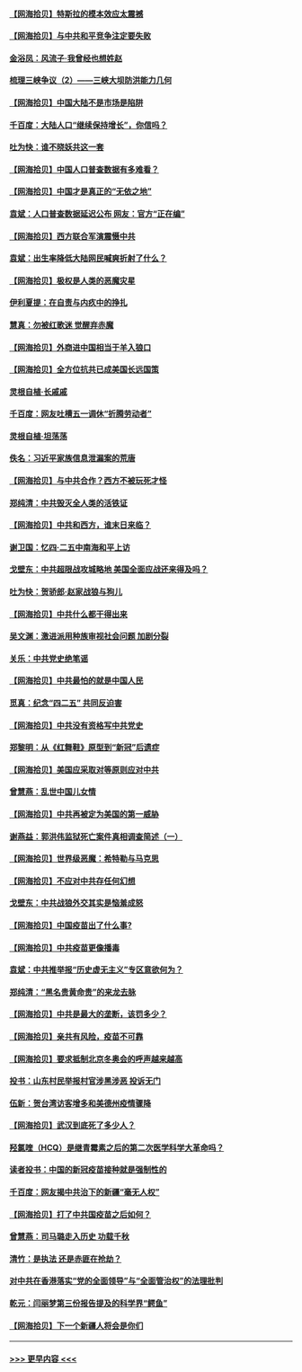 #### [【网海拾贝】特斯拉的模本效应太震撼](../pages/nsc993/n12925626.md?t=05070302) 
#### [【网海拾贝】与中共和平竞争注定要失败](../pages/nsc993/n12923326.md?t=05070302) 
#### [金浴凤：风流子‧我曾经也想姓赵](../pages/nsc993/n12920911.md?t=05070302) 
#### [梳理三峡争议（2）——三峡大坝防洪能力几何](../pages/nsc993/n12920173.md?t=05070302) 
#### [【网海拾贝】中国大陆不是市场是陷阱](../pages/nsc993/n12920143.md?t=05070302) 
#### [千百度：大陆人口“继续保持增长”，你信吗？](../pages/nsc993/n12918946.md?t=05070302) 
#### [吐为快：谁不晓妖共这一套](../pages/nsc993/n12918941.md?t=05070302) 
#### [【网海拾贝】中国人口普查数据有多难看？](../pages/nsc993/n12917822.md?t=05070302) 
#### [【网海拾贝】中国才是真正的“无依之地”](../pages/nsc993/n12915845.md?t=05070302) 
#### [袁斌：人口普查数据延迟公布 网友：官方“正在编”](../pages/nsc993/n12915748.md?t=05070302) 
#### [【网海拾贝】西方联合军演震慑中共](../pages/nsc993/n12913466.md?t=05070302) 
#### [袁斌：出生率降低大陆网民喊爽折射了什么？](../pages/nsc993/n12913365.md?t=05070302) 
#### [【网海拾贝】极权是人类的恶魔灾星](../pages/nsc993/n12910697.md?t=05070302) 
#### [伊利夏提：在自责与内疚中的挣扎](../pages/nsc993/n12910493.md?t=05070302) 
#### [慧真：勿被红歌迷 觉醒弃赤魔](../pages/nsc993/n12910485.md?t=05070302) 
#### [【网海拾贝】外商进中国相当于羊入狼口](../pages/nsc993/n12908274.md?t=05070302) 
#### [【网海拾贝】全方位抗共已成美国长远国策](../pages/nsc993/n12906878.md?t=05070302) 
#### [灵根自植‧长戚戚](../pages/nsc993/n12905585.md?t=05070302) 
#### [千百度：网友吐槽五一调休“折腾劳动者”](../pages/nsc993/n12905934.md?t=05070302) 
#### [灵根自植‧坦荡荡](../pages/nsc993/n12905562.md?t=05070302) 
#### [佚名：习近平家族信息泄漏案的荒唐](../pages/nsc993/n12904705.md?t=05070302) 
#### [【网海拾贝】与中共合作？西方不被玩死才怪](../pages/nsc993/n12903873.md?t=05070302) 
#### [郑纯清：中共毁灭全人类的活铁证](../pages/nsc993/n12903785.md?t=05070302) 
#### [【网海拾贝】中共和西方，谁末日来临？](../pages/nsc993/n12903482.md?t=05070302) 
#### [谢卫国：忆四‧二五中南海和平上访](../pages/nsc993/n12902192.md?t=05070302) 
#### [戈壁东：中共超限战攻城略地 美国全面应战还来得及吗？](../pages/nsc993/n12902297.md?t=05070302) 
#### [吐为快：贺骄郎‧赵家战狼与狗儿](../pages/nsc993/n12902280.md?t=05070302) 
#### [【网海拾贝】中共什么都干得出来](../pages/nsc993/n12897500.md?t=05070302) 
#### [吴文渊：激进派用种族审视社会问题 加剧分裂](../pages/nsc993/n12893881.md?t=05070302) 
#### [关乐：中共党史绝笔谣](../pages/nsc993/n12897270.md?t=05070302) 
#### [【网海拾贝】中共最怕的就是中国人民](../pages/nsc993/n12894705.md?t=05070302) 
#### [觅真：纪念“四二五” 共同反迫害](../pages/nsc993/n12894553.md?t=05070302) 
#### [【网海拾贝】中共没有资格写中共党史](../pages/nsc993/n12892231.md?t=05070302) 
#### [郑黎明：从《红舞鞋》原型到“新冠”后遗症](../pages/nsc993/n12890469.md?t=05070302) 
#### [【网海拾贝】美国应采取对等原则应对中共](../pages/nsc993/n12889176.md?t=05070302) 
#### [曾慧燕：乱世中国儿女情](../pages/nsc993/n12887931.md?t=05070302) 
#### [【网海拾贝】中共再被定为美国的第一威胁](../pages/nsc993/n12887580.md?t=05070302) 
#### [谢燕益：郭洪伟监狱死亡案件真相调查简述（一）](../pages/nsc993/n12885648.md?t=05070302) 
#### [【网海拾贝】世界级恶魔：希特勒与马克思](../pages/nsc993/n12884062.md?t=05070302) 
#### [【网海拾贝】不应对中共存任何幻想](../pages/nsc993/n12881460.md?t=05070302) 
#### [戈壁东：中共战狼外交其实是恼羞成怒](../pages/nsc993/n12880392.md?t=05070302) 
#### [【网海拾贝】中国疫苗出了什么事?](../pages/nsc993/n12879124.md?t=05070302) 
#### [【网海拾贝】中共疫苗更像播毒](../pages/nsc993/n12876631.md?t=05070302) 
#### [袁斌：中共推举报“历史虚无主义”专区意欲何为？](../pages/nsc993/n12876530.md?t=05070302) 
#### [郑纯清：“黑名贵黄命贵”的来龙去脉](../pages/nsc993/n12875589.md?t=05070302) 
#### [【网海拾贝】中共是最大的垄断，该罚多少？](../pages/nsc993/n12874006.md?t=05070302) 
#### [【网海拾贝】亲共有风险，疫苗不可靠](../pages/nsc993/n12872224.md?t=05070302) 
#### [【网海拾贝】要求抵制北京冬奥会的呼声越来越高](../pages/nsc993/n12868962.md?t=05070302) 
#### [投书：山东村民举报村官涉黑涉恶 投诉无门](../pages/nsc993/n12869726.md?t=05070302) 
#### [伍新：贺台湾访客增多和美德州疫情骤降](../pages/nsc993/n12865651.md?t=05070302) 
#### [【网海拾贝】武汉到底死了多少人？](../pages/nsc993/n12863707.md?t=05070302) 
#### [羟氯喹（HCQ）是继青霉素之后的第二次医学科学大革命吗？](../pages/nsc993/n12638564.md?t=05070302) 
#### [读者投书：中国的新冠疫苗接种就是强制性的](../pages/nsc993/n12859932.md?t=05070302) 
#### [千百度：网友揭中共治下的新疆“毫无人权”](../pages/nsc993/n12858385.md?t=05070302) 
#### [【网海拾贝】打了中共国疫苗之后如何？](../pages/nsc993/n12857866.md?t=05070302) 
#### [曾慧燕：司马璐走入历史 功载千秋](../pages/nsc993/n12856996.md?t=05070302) 
#### [清竹：是执法 还是赤匪在抢劫？](../pages/nsc993/n12856952.md?t=05070302) 
#### [对中共在香港落实“党的全面领导”与“全面管治权”的法理批判](../pages/nsc993/n12856929.md?t=05070302) 
#### [乾元：闫丽梦第三份报告提及的科学界“鳄鱼”](../pages/nsc993/n12855985.md?t=05070302) 
#### [【网海拾贝】下一个新疆人将会是你们](../pages/nsc993/n12855864.md?t=05070302) 

----
#### [ >>> 更早内容 <<< ](../indexes/nsc993-earlier.md)
